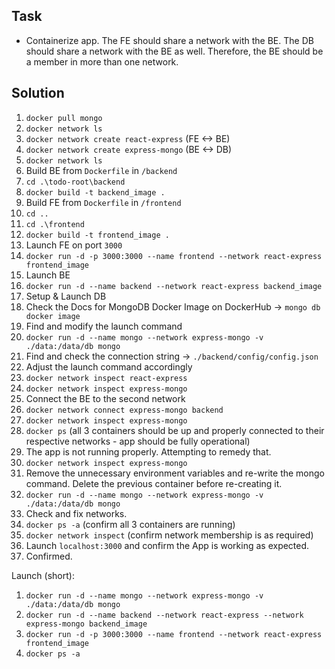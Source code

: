 ## Task
- Containerize app. The FE should share a network with the BE. The DB should share a network with the BE as well. Therefore, the BE should be a member in more than one network.

## Solution
1. `docker pull mongo`
2. `docker network ls`
3. `docker network create react-express` (FE <-> BE)
4. `docker network create express-mongo` (BE <-> DB)
5. `docker network ls`
6. Build BE from `Dockerfile` in `/backend`
7. `cd .\todo-root\backend`
8. `docker build -t backend_image .`
9. Build FE from `Dockerfile` in `/frontend`
10. `cd ..`
11. `cd .\frontend`
12. `docker build -t frontend_image .`
13. Launch FE on port `3000`
14. `docker run -d -p 3000:3000 --name frontend --network react-express frontend_image`
15. Launch BE
16. `docker run -d --name backend --network react-express backend_image`
17. Setup & Launch DB
18. Check the Docs for MongoDB Docker Image on DockerHub -> `mongo db docker image`
19. Find and modify the launch command
20. `docker run -d --name mongo --network express-mongo -v ./data:/data/db mongo`
21. Find and check the connection string -> `./backend/config/config.json`
22. Adjust the launch command accordingly
23. `docker network inspect react-express`
24. `docker network inspect express-mongo`
25. Connect the BE to the second network
26. `docker network connect express-mongo backend`
27. `docker network inspect express-mongo`
28. `docker ps` (all 3 containers should be up and properly connected to their respective networks - app should be fully operational)
29. The app is not running properly. Attempting to remedy that.
30. `docker network inspect express-mongo`
31. Remove the unnecessary environment variables and re-write the mongo command. Delete the previous container before re-creating it.
32. `docker run -d --name mongo --network express-mongo -v ./data:/data/db mongo`
33. Check and fix networks. 
34. `docker ps -a` (confirm all 3 containers are running)
35. `docker network inspect` (confirm network membership is as required)
36. Launch `localhost:3000` and confirm the App is working as expected.
37. Confirmed.

Launch (short):
1. `docker run -d --name mongo --network express-mongo -v ./data:/data/db mongo`
2. `docker run -d --name backend --network react-express --network express-mongo backend_image`
3. `docker run -d -p 3000:3000 --name frontend --network react-express frontend_image`
4. `docker ps -a`